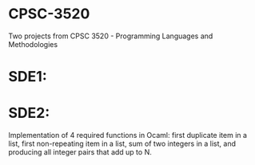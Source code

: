 # CPSC-3520
Two projects from CPSC 3520 - Programming Languages and Methodologies


# SDE1:

# SDE2:
  Implementation of 4 required functions in Ocaml: first duplicate item in a list, first non-repeating item in a list, sum of two integers in a list, and producing all integer pairs that add up to N.
